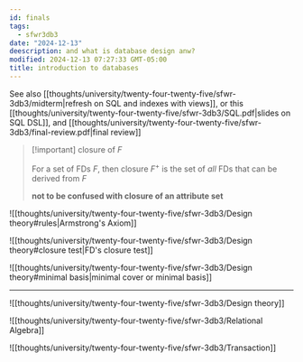 ```yaml
---
id: finals
tags:
  - sfwr3db3
date: "2024-12-13"
deescription: and what is database design anw?
modified: 2024-12-13 07:27:33 GMT-05:00
title: introduction to databases
---
```


See also [[thoughts/university/twenty-four-twenty-five/sfwr-3db3/midterm|refresh on SQL and indexes with views]], or this [[thoughts/university/twenty-four-twenty-five/sfwr-3db3/SQL.pdf|slides on SQL DSL]], and [[thoughts/university/twenty-four-twenty-five/sfwr-3db3/final-review.pdf|final review]]

> [!important] closure of $F$
>
> For a set of FDs $F$, then closure $F^{+}$ is the set of _all_ FDs that can be derived from $F$
>
> **not to be confused with closure of an attribute set**

![[thoughts/university/twenty-four-twenty-five/sfwr-3db3/Design theory#rules|Armstrong's Axiom]]

![[thoughts/university/twenty-four-twenty-five/sfwr-3db3/Design theory#closure test|FD's closure test]]

![[thoughts/university/twenty-four-twenty-five/sfwr-3db3/Design theory#minimal basis|minimal cover or minimal basis]]

---

![[thoughts/university/twenty-four-twenty-five/sfwr-3db3/Design theory]]

![[thoughts/university/twenty-four-twenty-five/sfwr-3db3/Relational Algebra]]

![[thoughts/university/twenty-four-twenty-five/sfwr-3db3/Transaction]]
